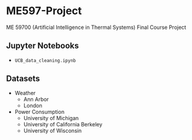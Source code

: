 # ME597-Project
ME 59700 (Artificial Intelligence in Thermal Systems) Final Course Project

## Jupyter Notebooks
 - `UCB_data_cleaning.ipynb`

## Datasets
 - Weather
 	- Ann Arbor
 	- London
 - Power Consumption
 	- University of Michigan
 	- University of California Berkeley
 	- University of Wisconsin
